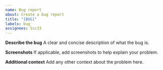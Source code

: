 ```yaml
---
name: Bug report
about: Create a bug report
title: "[BUG]"
labels: bug
assignees: Scc33
---
```


**Describe the bug**
A clear and concise description of what the bug is.

**Screenshots**
If applicable, add screenshots to help explain your problem.

**Additional context**
Add any other context about the problem here.
